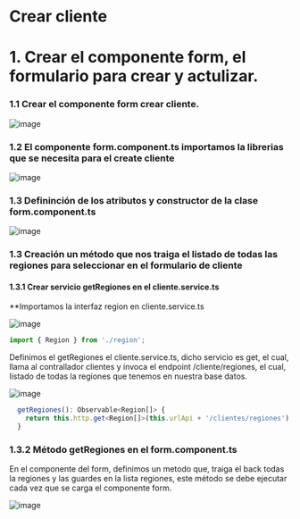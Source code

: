 # Crear cliente

# 1. Crear el componente form, el formulario para crear y actulizar. 

### 1.1 Crear el componente form crear cliente. 

![image](https://user-images.githubusercontent.com/31961588/166971616-971546c2-3023-4f2e-9680-408f3b9f85fa.png)


### 1.2 El componente form.component.ts importamos la librerias que se necesita para el create cliente

![image](https://user-images.githubusercontent.com/31961588/166972576-48537fa7-88e4-4c00-a329-e6c1918f8fa7.png)

### 1.3 Defininción de los atributos y constructor de la clase form.component.ts

![image](https://user-images.githubusercontent.com/31961588/166973780-cc4c8a6e-a679-4a94-ab6d-65098cd3847d.png)

### 1.3 Creación un método que nos traiga el listado de todas las regiones para seleccionar en el formulario de cliente

#### 1.3.1 Crear servicio getRegiones en el cliente.service.ts

**Importamos la interfaz region en cliente.service.ts

![image](https://user-images.githubusercontent.com/31961588/166974654-6ae4b98b-f6bb-4df0-a4a6-f863616df33b.png)

```Typescript
import { Region } from './region';

```

Definimos el getRegiones el cliente.service.ts, dicho servicio es get, el cual, llama al contrallador clientes y invoca el endpoint /cliente/regiones, el cual, 
listado de todas la regiones que tenemos en nuestra base datos. 

![image](https://user-images.githubusercontent.com/31961588/166975145-b758168a-1ab7-4d97-8605-571fdf74c53d.png)

```TypeScript
  getRegiones(): Observable<Region[]> {
    return this.http.get<Region[]>(this.urlApi + '/clientes/regiones');
  }
```

### 1.3.2 Método getRegiones en el form.component.ts

En el componente del form, definimos un metodo que, traiga el back todas la regiones y las guardes en la lista regiones, este método se debe ejecutar cada vez 
que se carga el componente form.

![image](https://user-images.githubusercontent.com/31961588/166976252-7518cc50-d197-4400-b7eb-9036c10bee4a.png)

